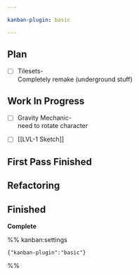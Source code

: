 ```yaml
---

kanban-plugin: basic

---
```


## Plan

- [ ] Tilesets-<br>Completely remake (underground stuff)


## Work In Progress

- [ ] Gravity Mechanic-<br>need to rotate character
- [ ] [[LVL-1 Sketch]]


## First Pass Finished



## Refactoring



## Finished

**Complete**




%% kanban:settings
```
{"kanban-plugin":"basic"}
```
%%
